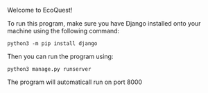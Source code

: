 Welcome to EcoQuest!

To run this program, make sure you have Django installed onto your machine using the following command:
```
python3 -m pip install django
```

Then you can run the program using:
```
python3 manage.py runserver
```

The program will automaticall run on port 8000
